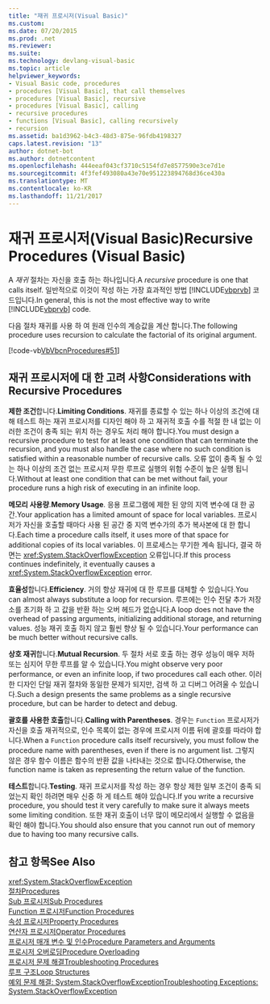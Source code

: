 ```yaml
---
title: "재귀 프로시저(Visual Basic)"
ms.custom: 
ms.date: 07/20/2015
ms.prod: .net
ms.reviewer: 
ms.suite: 
ms.technology: devlang-visual-basic
ms.topic: article
helpviewer_keywords:
- Visual Basic code, procedures
- procedures [Visual Basic], that call themselves
- procedures [Visual Basic], recursive
- procedures [Visual Basic], calling
- recursive procedures
- functions [Visual Basic], calling recursively
- recursion
ms.assetid: ba1d3962-b4c3-48d3-875e-96fdb4198327
caps.latest.revision: "13"
author: dotnet-bot
ms.author: dotnetcontent
ms.openlocfilehash: 444eeaf043cf3710c5154fd7e8577590e3ce7d1e
ms.sourcegitcommit: 4f3fef493080a43e70e951223894768d36ce430a
ms.translationtype: MT
ms.contentlocale: ko-KR
ms.lasthandoff: 11/21/2017
---
```

# <a name="recursive-procedures-visual-basic"></a><span data-ttu-id="ad2c4-102">재귀 프로시저(Visual Basic)</span><span class="sxs-lookup"><span data-stu-id="ad2c4-102">Recursive Procedures (Visual Basic)</span></span>
<span data-ttu-id="ad2c4-103">A *재귀* 절차는 자신을 호출 하는 하나입니다.</span><span class="sxs-lookup"><span data-stu-id="ad2c4-103">A *recursive* procedure is one that calls itself.</span></span> <span data-ttu-id="ad2c4-104">일반적으로 이것이 작성 하는 가장 효과적인 방법 [!INCLUDE[vbprvb](~/includes/vbprvb-md.md)] 코드입니다.</span><span class="sxs-lookup"><span data-stu-id="ad2c4-104">In general, this is not the most effective way to write [!INCLUDE[vbprvb](~/includes/vbprvb-md.md)] code.</span></span>  
  
 <span data-ttu-id="ad2c4-105">다음 절차 재귀를 사용 하 여 원래 인수의 계승값을 계산 합니다.</span><span class="sxs-lookup"><span data-stu-id="ad2c4-105">The following procedure uses recursion to calculate the factorial of its original argument.</span></span>  
  
 [!code-vb[VbVbcnProcedures#51](./codesnippet/VisualBasic/recursive-procedures_1.vb)]  
  
## <a name="considerations-with-recursive-procedures"></a><span data-ttu-id="ad2c4-106">재귀 프로시저에 대 한 고려 사항</span><span class="sxs-lookup"><span data-stu-id="ad2c4-106">Considerations with Recursive Procedures</span></span>  
 <span data-ttu-id="ad2c4-107">**제한 조건**합니다.</span><span class="sxs-lookup"><span data-stu-id="ad2c4-107">**Limiting Conditions**.</span></span> <span data-ttu-id="ad2c4-108">재귀를 종료할 수 있는 하나 이상의 조건에 대해 테스트 하는 재귀 프로시저를 디자인 해야 하 고 재귀적 호출 수를 적절 한 내 없는 이러한 조건이 충족 되는 위치 하는 경우도 처리 해야 합니다.</span><span class="sxs-lookup"><span data-stu-id="ad2c4-108">You must design a recursive procedure to test for at least one condition that can terminate the recursion, and you must also handle the case where no such condition is satisfied within a reasonable number of recursive calls.</span></span> <span data-ttu-id="ad2c4-109">오류 없이 충족 될 수 있는 하나 이상의 조건 없는 프로시저 무한 루프로 실행의 위험 수준이 높은 실행 됩니다.</span><span class="sxs-lookup"><span data-stu-id="ad2c4-109">Without at least one condition that can be met without fail, your procedure runs a high risk of executing in an infinite loop.</span></span>  
  
 <span data-ttu-id="ad2c4-110">**메모리 사용량**.</span><span class="sxs-lookup"><span data-stu-id="ad2c4-110">**Memory Usage**.</span></span> <span data-ttu-id="ad2c4-111">응용 프로그램에 제한 된 양의 지역 변수에 대 한 공간.</span><span class="sxs-lookup"><span data-stu-id="ad2c4-111">Your application has a limited amount of space for local variables.</span></span> <span data-ttu-id="ad2c4-112">프로시저가 자신을 호출할 때마다 사용 된 공간 중 지역 변수가의 추가 복사본에 대 한 합니다.</span><span class="sxs-lookup"><span data-stu-id="ad2c4-112">Each time a procedure calls itself, it uses more of that space for additional copies of its local variables.</span></span> <span data-ttu-id="ad2c4-113">이 프로세스는 무기한 계속 됩니다, 결국 하면는 <xref:System.StackOverflowException> 오류입니다.</span><span class="sxs-lookup"><span data-stu-id="ad2c4-113">If this process continues indefinitely, it eventually causes a <xref:System.StackOverflowException> error.</span></span>  
  
 <span data-ttu-id="ad2c4-114">**효율성**합니다.</span><span class="sxs-lookup"><span data-stu-id="ad2c4-114">**Efficiency**.</span></span> <span data-ttu-id="ad2c4-115">거의 항상 재귀에 대 한 루프를 대체할 수 있습니다.</span><span class="sxs-lookup"><span data-stu-id="ad2c4-115">You can almost always substitute a loop for recursion.</span></span> <span data-ttu-id="ad2c4-116">루프에는 인수 전달 추가 저장소를 초기화 하 고 값을 반환 하는 오버 헤드가 없습니다.</span><span class="sxs-lookup"><span data-stu-id="ad2c4-116">A loop does not have the overhead of passing arguments, initializing additional storage, and returning values.</span></span> <span data-ttu-id="ad2c4-117">성능 재귀 호출 하지 않고 훨씬 향상 될 수 있습니다.</span><span class="sxs-lookup"><span data-stu-id="ad2c4-117">Your performance can be much better without recursive calls.</span></span>  
  
 <span data-ttu-id="ad2c4-118">**상호 재귀**합니다.</span><span class="sxs-lookup"><span data-stu-id="ad2c4-118">**Mutual Recursion**.</span></span> <span data-ttu-id="ad2c4-119">두 절차 서로 호출 하는 경우 성능이 매우 저하 또는 심지어 무한 루프를 알 수 있습니다.</span><span class="sxs-lookup"><span data-stu-id="ad2c4-119">You might observe very poor performance, or even an infinite loop, if two procedures call each other.</span></span> <span data-ttu-id="ad2c4-120">이러한 디자인 단일 재귀 절차와 동일한 문제가 되지만, 검색 하 고 디버그 어려울 수 있습니다.</span><span class="sxs-lookup"><span data-stu-id="ad2c4-120">Such a design presents the same problems as a single recursive procedure, but can be harder to detect and debug.</span></span>  
  
 <span data-ttu-id="ad2c4-121">**괄호를 사용한 호출**합니다.</span><span class="sxs-lookup"><span data-stu-id="ad2c4-121">**Calling with Parentheses**.</span></span> <span data-ttu-id="ad2c4-122">경우는 `Function` 프로시저가 자신을 호출 재귀적으로, 인수 목록이 없는 경우에 프로시저 이름 뒤에 괄호를 따라야 합니다.</span><span class="sxs-lookup"><span data-stu-id="ad2c4-122">When a `Function` procedure calls itself recursively, you must follow the procedure name with parentheses, even if there is no argument list.</span></span> <span data-ttu-id="ad2c4-123">그렇지 않은 경우 함수 이름은 함수의 반환 값을 나타내는 것으로 합니다.</span><span class="sxs-lookup"><span data-stu-id="ad2c4-123">Otherwise, the function name is taken as representing the return value of the function.</span></span>  
  
 <span data-ttu-id="ad2c4-124">**테스트**합니다.</span><span class="sxs-lookup"><span data-stu-id="ad2c4-124">**Testing**.</span></span> <span data-ttu-id="ad2c4-125">재귀 프로시저를 작성 하는 경우 항상 제한 일부 조건이 충족 되었는지 확인 하려면 매우 신중 하 게 테스트 해야 있습니다.</span><span class="sxs-lookup"><span data-stu-id="ad2c4-125">If you write a recursive procedure, you should test it very carefully to make sure it always meets some limiting condition.</span></span> <span data-ttu-id="ad2c4-126">또한 재귀 호출이 너무 많이 메모리에서 실행할 수 없음을 확인 해야 합니다.</span><span class="sxs-lookup"><span data-stu-id="ad2c4-126">You should also ensure that you cannot run out of memory due to having too many recursive calls.</span></span>  
  
## <a name="see-also"></a><span data-ttu-id="ad2c4-127">참고 항목</span><span class="sxs-lookup"><span data-stu-id="ad2c4-127">See Also</span></span>  
 <xref:System.StackOverflowException>  
 [<span data-ttu-id="ad2c4-128">절차</span><span class="sxs-lookup"><span data-stu-id="ad2c4-128">Procedures</span></span>](./index.md)  
 [<span data-ttu-id="ad2c4-129">Sub 프로시저</span><span class="sxs-lookup"><span data-stu-id="ad2c4-129">Sub Procedures</span></span>](./sub-procedures.md)  
 [<span data-ttu-id="ad2c4-130">Function 프로시저</span><span class="sxs-lookup"><span data-stu-id="ad2c4-130">Function Procedures</span></span>](./function-procedures.md)  
 [<span data-ttu-id="ad2c4-131">속성 프로시저</span><span class="sxs-lookup"><span data-stu-id="ad2c4-131">Property Procedures</span></span>](./property-procedures.md)  
 [<span data-ttu-id="ad2c4-132">연산자 프로시저</span><span class="sxs-lookup"><span data-stu-id="ad2c4-132">Operator Procedures</span></span>](./operator-procedures.md)  
 [<span data-ttu-id="ad2c4-133">프로시저 매개 변수 및 인수</span><span class="sxs-lookup"><span data-stu-id="ad2c4-133">Procedure Parameters and Arguments</span></span>](./procedure-parameters-and-arguments.md)  
 [<span data-ttu-id="ad2c4-134">프로시저 오버로딩</span><span class="sxs-lookup"><span data-stu-id="ad2c4-134">Procedure Overloading</span></span>](./procedure-overloading.md)  
 [<span data-ttu-id="ad2c4-135">프로시저 문제 해결</span><span class="sxs-lookup"><span data-stu-id="ad2c4-135">Troubleshooting Procedures</span></span>](./troubleshooting-procedures.md)  
 [<span data-ttu-id="ad2c4-136">루프 구조</span><span class="sxs-lookup"><span data-stu-id="ad2c4-136">Loop Structures</span></span>](../../../../visual-basic/programming-guide/language-features/control-flow/loop-structures.md)  
 [<span data-ttu-id="ad2c4-137">예외 문제 해결: System.StackOverflowException</span><span class="sxs-lookup"><span data-stu-id="ad2c4-137">Troubleshooting Exceptions: System.StackOverflowException</span></span>](http://msdn.microsoft.com/library/51b71217-c507-4f5b-bc35-0236180d7968)
